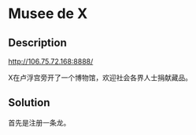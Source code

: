 # Musee de X

## Description

http://106.75.72.168:8888/

X在卢浮宫旁开了一个博物馆，欢迎社会各界人士捐献藏品。

## Solution

首先是注册一条龙。
